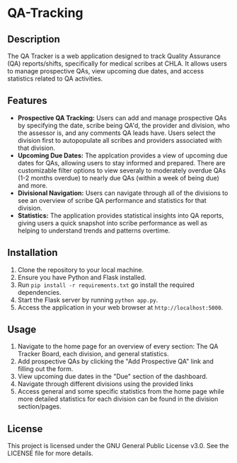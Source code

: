 # QA-Tracking

## Description
The QA Tracker is a web application designed to track Quality Assurance (QA) reports/shifts, specifically for medical scribes at CHLA. It allows users to manage prospective QAs, view upcoming due dates, and access statistics related to QA activities. 

## Features
* **Prospective QA Tracking:** Users can add and manage prospective QAs by specifying the date, scribe being QA'd, the provider and division, who the assessor is, and any comments QA leads have. Users select the division first to autopopulate all scribes and providers associated with that division.
* **Upcoming Due Dates:** The applcation provides a view of upcoming due dates for QAs, allowing users to stay informed and prepared. There are customizable filter options to view severaly to moderately overdue QAs (1-2 months overdue) to nearly due QAs (within a week of being due) and more.
* **Divisional Navigation:** Users can navigate through all of the divisions to see an overview of scribe QA performance and statistics for that division.
* **Statistics:** The application provides statistical insights into QA reports, giving users a quick snapshot into scribe performance as well as helping to understand trends and patterns overtime.

## Installation
1. Clone the repository to your local machine.
2. Ensure you have Python and Flask installed.
3. Run `pip install -r requirements.txt` go install the required dependencies.
4. Start the Flask server by running `python app.py`.
5. Access the application in your web browser at `http://localhost:5000`.

## Usage
1. Navigate to the home page for an overview of every section: The QA Tracker Board, each division, and general statistics.
2. Add prospective QAs by clicking the "Add Prospective QA" link and filling out the form.
3. View upcoming due dates in the "Due" section of the dashboard.
4. Navigate through different divisions using the provided links
5. Access general and some specific statistics from the home page while more detailed statistics for each division can be found in the division section/pages.

## License
This project is licensed under the GNU General Public License v3.0. See the LICENSE file for more details.
